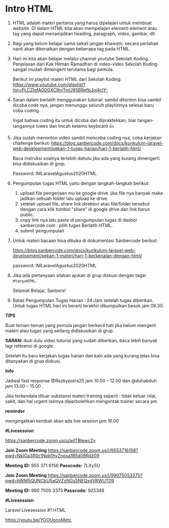 # Intro HTML

1. HTML adalah materi pertama yang harus dipelajari untuk membuat website. Di dalam HTML kita akan mempelajari element-element atau tag yang dapat menampilkan heading, paragraph, video, gambar, dll.
2. Bagi yang belum belajar sama sekali jangan khawatir, secara perlahan nanti akan dikenalkan dengan beberapa tag pada HTML.
3. Hari ini kita akan belajar melalui channel youtube Sekolah Koding. Penjelasan dari Kak Hilman Ramadhan di video-video Sekolah Koding sangat mudah dimengerti terutama bagi pemula.
   
   Berikut ini playlist materi HTML dari Sekolah Koding: https://www.youtube.com/playlist?list=PLCZlgfAG0GXC9ojTmU95BRefbJoi4clY-

4. Saran dalam berlatih menggunakan tutorial: sambil ditonton bisa sambil dicoba code nya, jangan menunggu seluruh playlistnya selesai baru coba coding.

    Ingat bahwa coding itu untuk dicoba dan dipraktekkan, biar tangan-tangannya luwes dan lincah ketemu keyboard 👍
    
5. Jika sudah menonton video sambil mencoba coding nya, coba kerjakan challenge berikut: https://blog.sanbercode.com/docs/kurikulum-laravel-web-development/pekan-1-tugas-harian/hari-1-berlatih-html/

    Baca instruksi soalnya terlebih dahulu jika ada yang kurang dimengerti bisa didiskusikan di grup.

    Password: IMLaravelAgustus2020HTML

6. Pengumpulan tugas HTML yaitu dengan langkah-langkah berikut: 
   1. upload file pengerjaan mu ke google drive. jika file nya banyak maka jadikan sebuah folder lalu upload ke drive.
   2. setelah upload file, share link  direktori atau file/folder tersebut dengan cara klik tombol "share" di google drive dan link harus public.
   3. copy link nya lalu paste di  pengumpulan tugas di dasbor  sanbercode.com : pilih tugas Berlatih HTML.
   4. submit pengumpulan
7. Untuk materi bacaan bisa dibuka di dokumentasi Sanbercode berikut: 
    
    https://blog.sanbercode.com/docs/kurikulum-laravel-web-development/pekan-1-materi/hari-1-berkenalan-dengan-html/

    password: IMLaravelAgustus2020HTML

8. Jika ada pertanyaan silakan ajukan di grup diskusi dengan tagar `#tanyaHTML`.
   
   Selamat Belajar, Sanbers!

9. Batas Pengumpulan Tugas Harian : 24 Jam setelah tugas diberikan. Untuk tugas HTML hari ini berarti terakhir dikumpulkan besok jam 09.30.

**TIPS**

Buat teman-teman yang pemula jangan berkecil hati jika belum mengerti materi atau tugas yang sedang didiskusikan di grup. 

**SARAN:** ikuti dulu video tutorial yang sudah diberikan, baca lebih banyak lagi referensi di google. 

Setelah itu baru kerjakan tugas harian dan kalo ada yang kurang jelas bisa ditanyakan di grup diskusi.

**Info**

Jadwal fast response @Rezkyputra25 jam 10.00 – 12.00 dan @duhabduh jam 13.00 – 15.00 .

Jika terkendala diluar substansi materi training seperti : tidak keluar nilai,  sakit, dan hal urgent lainnya diperbolehkan mengontak trainer secara pm

**reminder**

mengingatkan kembali akan ada live session jam 16.00

**#Livesession**

https://sanbercode.zoom.us/u/adTBIewcZy

**Join Zoom Meeting**
https://sanbercode.zoom.us/j/9553716158?pwd=NklGa3R0c1Npb1hvZnpsa1B5d09Rdz09

**Meeting ID:** 955 371 6158
**Passcode:** 7LXy5U

**Join Zoom Meeting**
https://sanbercode.zoom.us/j/99075053375?pwd=bWM5QUNCbU5aQVZzNGs5NEQxdVRWUT09

**Meeting ID:** 990 7505 3375
**Passcode:** 925348

**#Livesession**

Laravel Livesession #1 HTML

https://youtu.be/YOOUonoMetc